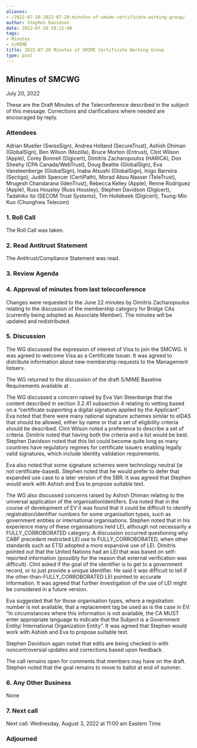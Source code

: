 ```yaml
---
aliases:
- /2022-07-20-2022-07-20-minutes-of-smime-certificate-working-group/
author: Stephen Davidson
date: 2022-07-20 19:21:00
tags:
- Minutes
- S/MIME
title: 2022-07-20 Minutes of SMIME Certificate Working Group 
type: post
---
```


## Minutes of SMCWG 

July 20, 2022

These are the Draft Minutes of the Teleconference described in the subject of this message. Corrections and clarifications where needed are encouraged by reply.

### Attendees 

Adrian Mueller (SwissSign), Andrea Holland (SecureTrust), Ashish Dhiman (GlobalSign), Ben Wilson (Mozilla), Bruce Morton (Entrust), Clint Wilson (Apple), Corey Bonnell (Digicert), Dimitris Zacharopoulos (HARICA), Don Sheehy (CPA Canada/WebTrust), Doug Beattie (GlobalSign), Eva Vansteenberge (GlobalSign), Inaba Atsushi (GlobalSign), Inigo Barreira (Sectigo), Judith Spencer (CertiPath), Morad Abou Nasser (TeleTrust), Mrugesh Chandarana (IdenTrust), Rebecca Kelley (Apple), Renne Rodriguez (Apple), Russ Housley (Russ Housley), Stephen Davidson (Digicert), Tadahiko Ito (SECOM Trust Systems), Tim Hollebeek (Digicert), Tsung-Min Kuo (Chunghwa Telecom)

### 1. Roll Call 

The Roll Call was taken.

### 2. Read Antitrust Statement 

The Antitrust/Compliance Statement was read.

### 3. Review Agenda 

### 4. Approval of minutes from last teleconference 

Changes were requested to the June 22 minutes by Dimitris Zacharopoulos relating to the discussion of the membership category for Bridge CAs (currently being adopted as Associate Member). The minutes will be updated and redistributed.

### 5. Discussion 

The WG discussed the expression of interest of Visa to join the SMCWG. It was agreed to welcome Visa as a Certificate Issuer. It was agreed to distribute information about new membership requests to the Management listserv.

The WG returned to the discussion of the draft S/MIME Baseline Requirements available at .

The WG discussed a concern raised by Eva Van Steenberge that the content described in section 3.2.41 subsection 4 relating to vetting based on a “certificate supporting a digital signature applied by the Applicant”.  Eva noted that there were many national signature schemes similar to eIDAS that should be allowed, either by name or that a set of eligibility criteria should be described. Clint Wilson noted a preference to describe a set of criteria. Dimitris noted that having both the criteria and a list would be best. Stephen Davidson noted that this list could become quite long as many countries have regulatory regimes for certificate issuers enabling legally valid signatures, which include identity validation requirements.

Eva also noted that some signature schemes were technology neutral (ie not certificate-based). Stephen noted that he would prefer to defer that expanded use case to a later version of the SBR. It was agreed that Stephen would work with Ashish and Eva to propose suitable text.

The WG also discussed concerns raised by Ashish Dhiman relating to the universal application of the organisationIdentifers. Eva noted that in the course of development of EV it was found that it could be difficult to identify registration/identifier numbers for some organisation types, such as government entities or international organisations. Stephen noted that in his experience many of these organisations held LEI, although not necessarily a FULLY_CORROBORATED category. A discussion occurred questioning why CABF precedent restricted LEI use to FULLY_CORROBORATED, when other standards such as ETSI adopted a more expansive use of LEI. Dimitris pointed out that the United Nations had an LEI that was based on self-reported information (possibly for the reason that external verification was difficult). Clint asked if the goal of the identifier is to get to a government record, or to just provide a unique identifier. He said it was difficult to tell if the other-than-FULLY_CORROBORATED LEI pointed to accurate information. It was agreed that further investigation of the use of LEI might be considered in a future version.

Eva suggested that for those organisation types, where a registration number is not available, that a replacement tag be used as is the case in EV: “In circumstances where this information is not available, the CA MUST enter appropriate language to indicate that the Subject is a Government Entity/ International Organization Entity”. It was agreed that Stephen would work with Ashish and Eva to propose suitable text.

Stephen Davidson again noted that edits are being checked in with noncontroversial updates and corrections based upon feedback.

The call remains open for comments that members may have on the draft. Stephen noted that the goal remains to move to ballot at end of summer.

### 6. Any Other Business 

None

### 7. Next call 

Next call: Wednesday, August 3, 2022 at 11:00 am Eastern Time

### Adjourned